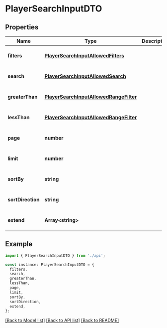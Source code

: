 # PlayerSearchInputDTO

## Properties

| Name              | Type                                                                              | Description | Notes                             |
| ----------------- | --------------------------------------------------------------------------------- | ----------- | --------------------------------- |
| **filters**       | [**PlayerSearchInputAllowedFilters**](PlayerSearchInputAllowedFilters.md)         |             | [optional] [default to undefined] |
| **search**        | [**PlayerSearchInputAllowedSearch**](PlayerSearchInputAllowedSearch.md)           |             | [optional] [default to undefined] |
| **greaterThan**   | [**PlayerSearchInputAllowedRangeFilter**](PlayerSearchInputAllowedRangeFilter.md) |             | [optional] [default to undefined] |
| **lessThan**      | [**PlayerSearchInputAllowedRangeFilter**](PlayerSearchInputAllowedRangeFilter.md) |             | [optional] [default to undefined] |
| **page**          | **number**                                                                        |             | [optional] [default to undefined] |
| **limit**         | **number**                                                                        |             | [optional] [default to undefined] |
| **sortBy**        | **string**                                                                        |             | [optional] [default to undefined] |
| **sortDirection** | **string**                                                                        |             | [optional] [default to undefined] |
| **extend**        | **Array&lt;string&gt;**                                                           |             | [optional] [default to undefined] |

## Example

```typescript
import { PlayerSearchInputDTO } from './api';

const instance: PlayerSearchInputDTO = {
  filters,
  search,
  greaterThan,
  lessThan,
  page,
  limit,
  sortBy,
  sortDirection,
  extend,
};
```

[[Back to Model list]](../README.md#documentation-for-models) [[Back to API list]](../README.md#documentation-for-api-endpoints) [[Back to README]](../README.md)
